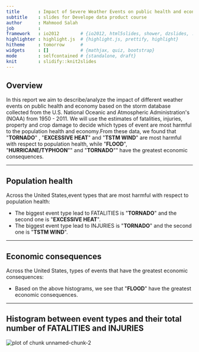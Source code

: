 ```yaml
---
title       : Impact of Severe Weather Events on public health and economy in the United States
subtitle    : slides for Develope data product course
author      : Mahmood Salah
job         : 
framework   : io2012        # {io2012, html5slides, shower, dzslides, ...}
highlighter : highlight.js  # {highlight.js, prettify, highlight}
hitheme     : tomorrow      # 
widgets     : []            # {mathjax, quiz, bootstrap}
mode        : selfcontained # {standalone, draft}
knit        : slidify::knit2slides
---
```




## Overview



In this report we aim to describe/analyze  the impact of different weather events on public health and economy based on the storm database collected from the U.S. National Oceanic and Atmospheric Administration's (NOAA) from 1950 - 2011. We will use the estimates of fatalities, injuries, property and crop damage to decide which types of event are most harmful to the population health and economy.From these data, we found that "**TORNADO**" , "**EXCESSIVE HEAT**" and "**TSTM WIND**" are most harmful with respect to population health, while "**FLOOD**", "**HURRICANE/TYPHOON**"" and "**TORNADO**"" have the greatest economic consequences.

---

## Population health
Across the United States,event types that are most harmful with respect to population health:
- The biggest event type lead to FATALITIES is "**TORNADO**" and the second one is "**EXCESSIVE HEAT**".
- The biggest event type lead to INJURIES is "**TORNADO**" and the second one is "**TSTM WIND**".

---

## Economic consequences
Across the United States, types of events that have the greatest economic consequences:
- Based on the above histograms, we see that "**FLOOD**" have the greatest economic consequences.

---
## Histogram between event types and their total number of FATALITIES and INJURIES 

![plot of chunk unnamed-chunk-2](assets/fig/unnamed-chunk-2-1.png) 

